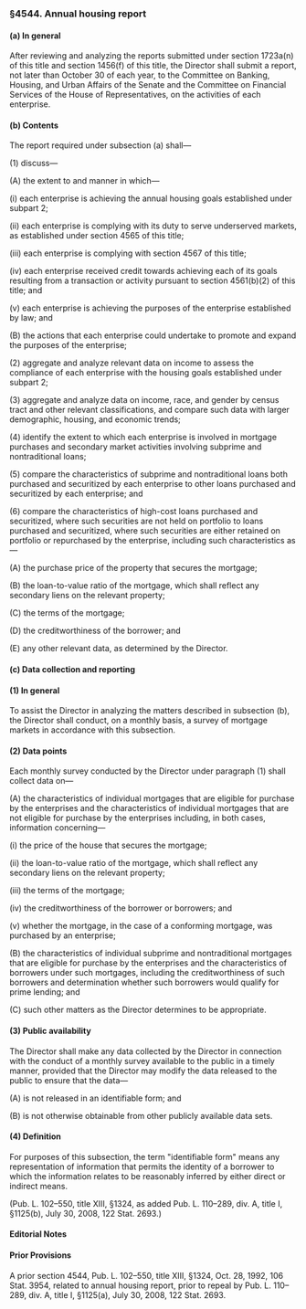 ### §4544. Annual housing report ###

#### (a) In general ####

After reviewing and analyzing the reports submitted under section 1723a(n) of this title and section 1456(f) of this title, the Director shall submit a report, not later than October 30 of each year, to the Committee on Banking, Housing, and Urban Affairs of the Senate and the Committee on Financial Services of the House of Representatives, on the activities of each enterprise.

#### (b) Contents ####

The report required under subsection (a) shall—

(1) discuss—

(A) the extent to and manner in which—

(i) each enterprise is achieving the annual housing goals established under subpart 2;

(ii) each enterprise is complying with its duty to serve underserved markets, as established under section 4565 of this title;

(iii) each enterprise is complying with section 4567 of this title;

(iv) each enterprise received credit towards achieving each of its goals resulting from a transaction or activity pursuant to section 4561(b)(2) of this title; and

(v) each enterprise is achieving the purposes of the enterprise established by law; and

(B) the actions that each enterprise could undertake to promote and expand the purposes of the enterprise;

(2) aggregate and analyze relevant data on income to assess the compliance of each enterprise with the housing goals established under subpart 2;

(3) aggregate and analyze data on income, race, and gender by census tract and other relevant classifications, and compare such data with larger demographic, housing, and economic trends;

(4) identify the extent to which each enterprise is involved in mortgage purchases and secondary market activities involving subprime and nontraditional loans;

(5) compare the characteristics of subprime and nontraditional loans both purchased and securitized by each enterprise to other loans purchased and securitized by each enterprise; and

(6) compare the characteristics of high-cost loans purchased and securitized, where such securities are not held on portfolio to loans purchased and securitized, where such securities are either retained on portfolio or repurchased by the enterprise, including such characteristics as—

(A) the purchase price of the property that secures the mortgage;

(B) the loan-to-value ratio of the mortgage, which shall reflect any secondary liens on the relevant property;

(C) the terms of the mortgage;

(D) the creditworthiness of the borrower; and

(E) any other relevant data, as determined by the Director.

#### (c) Data collection and reporting ####

#### (1) In general ####

To assist the Director in analyzing the matters described in subsection (b), the Director shall conduct, on a monthly basis, a survey of mortgage markets in accordance with this subsection.

#### (2) Data points ####

Each monthly survey conducted by the Director under paragraph (1) shall collect data on—

(A) the characteristics of individual mortgages that are eligible for purchase by the enterprises and the characteristics of individual mortgages that are not eligible for purchase by the enterprises including, in both cases, information concerning—

(i) the price of the house that secures the mortgage;

(ii) the loan-to-value ratio of the mortgage, which shall reflect any secondary liens on the relevant property;

(iii) the terms of the mortgage;

(iv) the creditworthiness of the borrower or borrowers; and

(v) whether the mortgage, in the case of a conforming mortgage, was purchased by an enterprise;

(B) the characteristics of individual subprime and nontraditional mortgages that are eligible for purchase by the enterprises and the characteristics of borrowers under such mortgages, including the creditworthiness of such borrowers and determination whether such borrowers would qualify for prime lending; and

(C) such other matters as the Director determines to be appropriate.

#### (3) Public availability ####

The Director shall make any data collected by the Director in connection with the conduct of a monthly survey available to the public in a timely manner, provided that the Director may modify the data released to the public to ensure that the data—

(A) is not released in an identifiable form; and

(B) is not otherwise obtainable from other publicly available data sets.

#### (4) Definition ####

For purposes of this subsection, the term "identifiable form" means any representation of information that permits the identity of a borrower to which the information relates to be reasonably inferred by either direct or indirect means.

(Pub. L. 102–550, title XIII, §1324, as added Pub. L. 110–289, div. A, title I, §1125(b), July 30, 2008, 122 Stat. 2693.)

#### **Editorial Notes** ####

#### Prior Provisions ####

A prior section 4544, Pub. L. 102–550, title XIII, §1324, Oct. 28, 1992, 106 Stat. 3954, related to annual housing report, prior to repeal by Pub. L. 110–289, div. A, title I, §1125(a), July 30, 2008, 122 Stat. 2693.